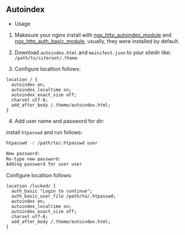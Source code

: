 ## Autoindex

- Usage

1. Makesure your nginx install with [ngx_http_autoindex_module](https://nginx.org/en/docs/http/ngx_http_autoindex_module.html) and [ngx_http_auth_basic_module](https://nginx.org/en/docs/http/ngx_http_auth_basic_module.html), usually, they were installed by default. 

2. Download `autoindex.html` and `mainifest.json` to your sitedir like: `/path/to/siteroot/.theme`

3. Configure localtion follows:

```nginx
location / {
  autoindex on;
  autoindex_localtime on;
  autoindex_exact_size off;
  charset utf-8;
  add_after_body /.theme/autoindex.html;
}
```

4. Add user name and password for dir:

install `htpasswd` and run follows:

```bash
htpasswd -c /path/to/.htpasswd user

New password:
Re-type new password:
Adding password for user user
```

Configure localtion follows:

```nginx
location /locked/ {
  auth_basic "Login to continue";
  auth_basic_user_file /path/to/.htpasswd;
  autoindex on;
  autoindex_localtime on;
  autoindex_exact_size off;
  charset utf-8;
  add_after_body /.theme/autoindex.html;
}
```